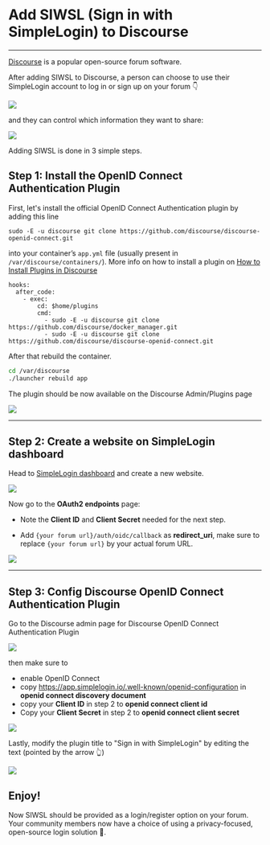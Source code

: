 # Add SIWSL (Sign in with SimpleLogin) to Discourse
---

[Discourse](https://www.discourse.org) is a popular open-source forum software.

After adding SIWSL to Discourse, a person can choose to use their SimpleLogin account to log in or sign up on your forum 👇

![](/images/discourse-sign-in.png)

and they can control which information they want to share:

![](/images/siwsl.jpeg)

Adding SIWSL is done in 3 simple steps.

## Step 1: Install the OpenID Connect Authentication Plugin

First, let's install the official OpenID Connect Authentication plugin by adding this line

```
sudo -E -u discourse git clone https://github.com/discourse/discourse-openid-connect.git
```

into your container’s `app.yml` file (usually present in `/var/discourse/containers/`). More info on how to install a plugin on [How to Install Plugins in Discourse](https://meta.discourse.org/t/install-plugins-in-discourse/19157)

```
hooks:
  after_code:
    - exec:
        cd: $home/plugins
        cmd:
          - sudo -E -u discourse git clone https://github.com/discourse/docker_manager.git
          - sudo -E -u discourse git clone https://github.com/discourse/discourse-openid-connect.git
```

After that rebuild the container.

```bash
cd /var/discourse
./launcher rebuild app
```

The plugin should be now available on the Discourse Admin/Plugins page

![](/images/discourse-admin.png)

---

## Step 2: Create a website on SimpleLogin dashboard

Head to [SimpleLogin dashboard](https://app.simplelogin.io/developer/) and create a new website.

![](/images/dev1.png)

Now go to the **OAuth2 endpoints** page:

- Note the **Client ID** and **Client Secret** needed for the next step.

- Add `{your forum url}/auth/oidc/callback` as **redirect_uri**, make sure to replace `{your forum url}` by your actual forum URL.


![](/images/slwsl-client-id-secret.png)

---

## Step 3: Config Discourse OpenID Connect Authentication Plugin

Go to the Discourse admin page for Discourse OpenID Connect Authentication Plugin

![](/images/discourse-go-to-openid-setting.png)

then make sure to

- enable OpenID Connect
- copy https://app.simplelogin.io/.well-known/openid-configuration in **openid connect discovery document**
- copy your **Client ID** in step 2 to **openid connect client id**
- Copy your **Client Secret** in step 2 to **openid connect client secret**

![](/images/discourse-openid-setting.png)

Lastly, modify the plugin title to "Sign in with SimpleLogin" by editing the text (pointed by the arrow 👆)

![](/images/discourse-openid-title.png)

## Enjoy!

Now SIWSL should be provided as a login/register option on your forum. Your community members now have a choice of using a privacy-focused, open-source login solution 🎉.








